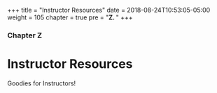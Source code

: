 +++
title = "Instructor Resources"
date = 2018-08-24T10:53:05-05:00
weight = 105
chapter = true
pre = "<b>Z. </b>"
+++

### Chapter Z

# Instructor Resources

Goodies for Instructors!
